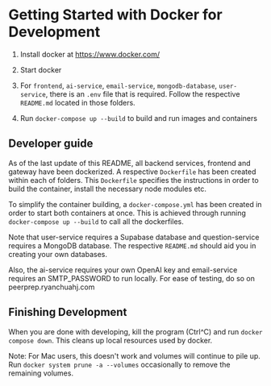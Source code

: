 # Getting Started with Docker for Development

1. Install docker at https://www.docker.com/

2. Start docker

3. For `frontend`, `ai-service`, `email-service`, `mongodb-database`, `user-service`, there is an `.env` file that is required. 
    Follow the respective `README.md` located in those folders.

4. Run `docker-compose up --build` to build and run images and containers

## Developer guide

As of the last update of this README, all backend services, frontend and gateway have been dockerized. A respective `Dockerfile` has been created within each of folders. This `Dockerfile` specifies the instructions in order to build the container, install the necessary node modules etc. 

To simplify the container building, a `docker-compose.yml` has been created in order to start both containers at once. This is achieved through running `docker-compose up --build` to call all the dockerfiles.

Note that user-service requires a Supabase database and question-service requires a MongoDB database. The respective `README.md` should aid you in creating your own databases.

Also, the ai-service requires your own OpenAI key and email-service requires an SMTP_PASSWORD to run locally. For ease of testing, do so on peerprep.ryanchuahj.com

## Finishing Development

When you are done with developing, kill the program (Ctrl^C) and run `docker compose down`. This cleans up local resources used by docker.

Note: For Mac users, this doesn't work and volumes will continue to pile up. Run `docker system prune -a --volumes` occasionally to remove the remaining volumes.